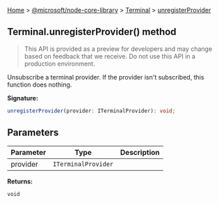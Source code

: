 [Home](./index) &gt; [@microsoft/node-core-library](./node-core-library.md) &gt; [Terminal](./node-core-library.terminal.md) &gt; [unregisterProvider](./node-core-library.terminal.unregisterprovider.md)

## Terminal.unregisterProvider() method

> This API is provided as a preview for developers and may change based on feedback that we receive. Do not use this API in a production environment.
> 

Unsubscribe a terminal provider. If the provider isn't subscribed, this function does nothing.

<b>Signature:</b>

```typescript
unregisterProvider(provider: ITerminalProvider): void;
```

## Parameters

|  Parameter | Type | Description |
|  --- | --- | --- |
|  provider | `ITerminalProvider` |  |

<b>Returns:</b>

`void`

